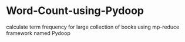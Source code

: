 # Word-Count-using-Pydoop
calculate term frequency for large collection of books using mp-reduce framework named Pydoop
